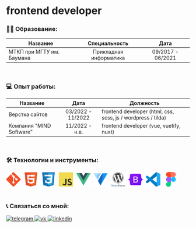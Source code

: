 # frontend developer 

### 🧑‍🏫 Образование:

| Название                                                         | Специальность           | Дата              |
| ----------------------------------------------------------------| :---------------: | :---------------: |
| МТКП при МГТУ им. Баумана           | Прикладная информатика | 09/2017 - 06/2021 |



<br/>

### 💻  Опыт работы:

| Название                                                          | Дата              | Должность|
| ----------------------------------------------------------------| :---------------: |--------------------|
| Верстка сайтов             | 03/2022 - 11/2022|frontend developer (html, css, scss, js / wordpress / tilda) |
| Компания "MIND Software"                          | 11/2022 - н.в. |frontend developer (vue, vuetify, nuxt)|


<br/>

###  🛠 Технологии и инструменты:

<div>
  <img src="https://github.com/devicons/devicon/blob/master/icons/git/git-original.svg" title="git" alt="git" width="40" height="40"/>&nbsp
  <img src="https://github.com/devicons/devicon/blob/master/icons/html5/html5-original.svg" title="html5" alt="html5" width="40" height="40"/>&nbsp
  <img src="https://github.com/devicons/devicon/blob/master/icons/css3/css3-original.svg" title="css" alt="css" width="40" height="40"/>&nbsp
  <img src="https://github.com/devicons/devicon/blob/master/icons/javascript/javascript-original.svg" title="javascript" alt="javascript" width="40" height="40"/>&nbsp
  <img src="https://github.com/devicons/devicon/blob/master/icons/vuejs/vuejs-original.svg" title="vuejs" alt="vuejs" width="40" height="40"/>&nbsp
  <img src="https://github.com/devicons/devicon/blob/master/icons/vuetify/vuetify-original.svg" title="vuetify" alt="vuetify" width="40" height="40"/>&nbsp
   <img src="https://github.com/devicons/devicon/blob/master/icons/wordpress/wordpress-original.svg" title="wordpress" alt="wordpress" width="40" height="40"/>&nbsp
   <img src="https://github.com/devicons/devicon/blob/master/icons/bootstrap/bootstrap-original.svg" title="bootstrap" alt="bootstrap" width="40" height="40"/>&nbsp
    <img src="https://github.com/devicons/devicon/blob/master/icons/vscode/vscode-original.svg" title="vscode" alt="vscode" width="40" height="40"/>&nbsp
  <img src="https://github.com/devicons/devicon/blob/master/icons/figma/figma-original.svg" title="figma" alt="figma" width="40" height="40"/>&nbsp;
</div>


<br/>

### 📞 Связаться со мной:

  <div id="badges">
    <a class="href-telegram" href="https://t.me/honevka" target="_blank">
      <img src="https://cdn-icons-png.flaticon.com/512/2111/2111646.png" width="40" height="40" alt="telegram" />
    </a>
    <a href="https://vk.com/honevka" target="_blank">
      <img src="https://cdn-icons-png.flaticon.com/512/145/145813.png" width="40" height="40" alt="vk"/>
    </a>
     <a href="https://www.linkedin.com/in/%D0%BB%D1%8E%D0%B4%D0%BC%D0%B8%D0%BB%D0%B0-%D1%89%D0%B5%D0%B3%D0%BE%D0%BB%D0%B5%D0%B2%D0%B0-9018a0268" target="_blank">
      <img src="https://cdn-icons-png.flaticon.com/512/2504/2504799.png" width="40" height="40" alt="linkedin" />
    </a>
  </div>


